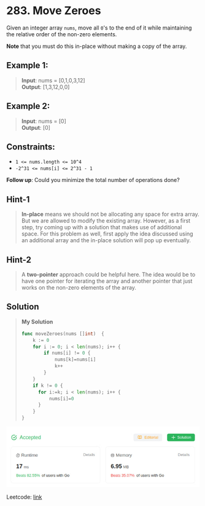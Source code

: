 # 283. Move Zeroes

Given an integer array `nums`, move all `0`'s to the end of it while maintaining the relative order of the non-zero elements.

**Note** that you must do this in-place without making a copy of the array.

## Example 1:
> **Input**: nums = [0,1,0,3,12] \
> **Output**: [1,3,12,0,0]

## Example 2:
> **Input**: nums = [0] \
> **Output**: [0]

## Constraints:
* `1 <= nums.length <= 10^4`
* `-2^31 <= nums[i] <= 2^31 - 1`

**Follow up**: Could you minimize the total number of operations done?

## Hint-1
> **In-place** means we should not be allocating any space for extra array. But we are allowed to modify the existing array. However, as a first step, try coming up with a solution that makes use of additional space. For this problem as well, first apply the idea discussed using an additional array and the in-place solution will pop up eventually.

## Hint-2
> A **two-pointer** approach could be helpful here. The idea would be to have one pointer for iterating the array and another pointer that just works on the non-zero elements of the array.

## Solution
> **My Solution**
> ```go
> func moveZeroes(nums []int)  {
>     k := 0
>     for i := 0; i < len(nums); i++ {
>         if nums[i] != 0 {
>             nums[k]=nums[i]
>             k++
>         }
>     }
>     if k != 0 {
>       for i:=k; i < len(nums); i++ {
>           nums[i]=0
>       }
>     }
> }
> ```

![result](283.png)

Leetcode: [link](https://leetcode.com/problems/move-zeroes/description/)
